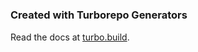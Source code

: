 #

### Created with Turborepo Generators

Read the docs at [turbo.build](https://turbo.build/repo/docs/core-concepts/monorepos/code-generation).
